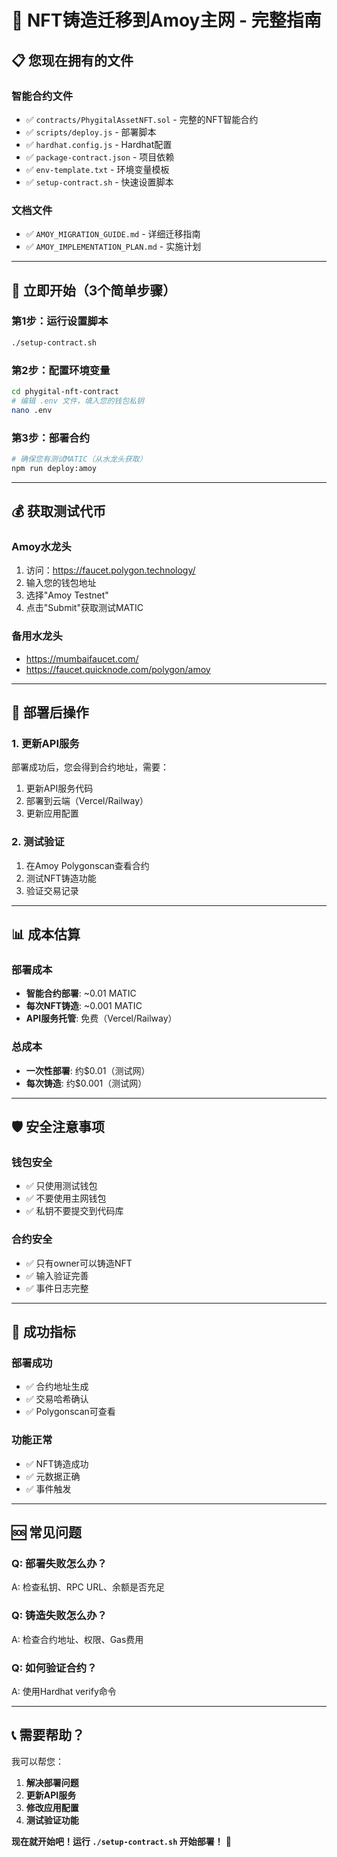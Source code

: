 # 🎯 NFT铸造迁移到Amoy主网 - 完整指南

## 📋 您现在拥有的文件

### 智能合约文件
- ✅ `contracts/PhygitalAssetNFT.sol` - 完整的NFT智能合约
- ✅ `scripts/deploy.js` - 部署脚本
- ✅ `hardhat.config.js` - Hardhat配置
- ✅ `package-contract.json` - 项目依赖
- ✅ `env-template.txt` - 环境变量模板
- ✅ `setup-contract.sh` - 快速设置脚本

### 文档文件
- ✅ `AMOY_MIGRATION_GUIDE.md` - 详细迁移指南
- ✅ `AMOY_IMPLEMENTATION_PLAN.md` - 实施计划

---

## 🚀 立即开始（3个简单步骤）

### 第1步：运行设置脚本
```bash
./setup-contract.sh
```

### 第2步：配置环境变量
```bash
cd phygital-nft-contract
# 编辑 .env 文件，填入您的钱包私钥
nano .env
```

### 第3步：部署合约
```bash
# 确保您有测试MATIC（从水龙头获取）
npm run deploy:amoy
```

---

## 💰 获取测试代币

### Amoy水龙头
1. 访问：https://faucet.polygon.technology/
2. 输入您的钱包地址
3. 选择"Amoy Testnet"
4. 点击"Submit"获取测试MATIC

### 备用水龙头
- https://mumbaifaucet.com/
- https://faucet.quicknode.com/polygon/amoy

---

## 🔧 部署后操作

### 1. 更新API服务
部署成功后，您会得到合约地址，需要：
1. 更新API服务代码
2. 部署到云端（Vercel/Railway）
3. 更新应用配置

### 2. 测试验证
1. 在Amoy Polygonscan查看合约
2. 测试NFT铸造功能
3. 验证交易记录

---

## 📊 成本估算

### 部署成本
- **智能合约部署**: ~0.01 MATIC
- **每次NFT铸造**: ~0.001 MATIC
- **API服务托管**: 免费（Vercel/Railway）

### 总成本
- **一次性部署**: 约$0.01（测试网）
- **每次铸造**: 约$0.001（测试网）

---

## 🛡️ 安全注意事项

### 钱包安全
- ✅ 只使用测试钱包
- ✅ 不要使用主网钱包
- ✅ 私钥不要提交到代码库

### 合约安全
- ✅ 只有owner可以铸造NFT
- ✅ 输入验证完善
- ✅ 事件日志完整

---

## 🎯 成功指标

### 部署成功
- ✅ 合约地址生成
- ✅ 交易哈希确认
- ✅ Polygonscan可查看

### 功能正常
- ✅ NFT铸造成功
- ✅ 元数据正确
- ✅ 事件触发

---

## 🆘 常见问题

### Q: 部署失败怎么办？
A: 检查私钥、RPC URL、余额是否充足

### Q: 铸造失败怎么办？
A: 检查合约地址、权限、Gas费用

### Q: 如何验证合约？
A: 使用Hardhat verify命令

---

## 📞 需要帮助？

我可以帮您：
1. **解决部署问题**
2. **更新API服务**
3. **修改应用配置**
4. **测试验证功能**

**现在就开始吧！运行 `./setup-contract.sh` 开始部署！** 🚀
